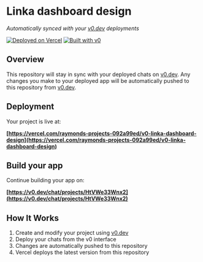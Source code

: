 # Linka dashboard design

*Automatically synced with your [v0.dev](https://v0.dev) deployments*

[![Deployed on Vercel](https://img.shields.io/badge/Deployed%20on-Vercel-black?style=for-the-badge&logo=vercel)](https://vercel.com/raymonds-projects-092a99ed/v0-linka-dashboard-design)
[![Built with v0](https://img.shields.io/badge/Built%20with-v0.dev-black?style=for-the-badge)](https://v0.dev/chat/projects/HtVWe33Wnx2)

## Overview

This repository will stay in sync with your deployed chats on [v0.dev](https://v0.dev).
Any changes you make to your deployed app will be automatically pushed to this repository from [v0.dev](https://v0.dev).

## Deployment

Your project is live at:

**[https://vercel.com/raymonds-projects-092a99ed/v0-linka-dashboard-design](https://vercel.com/raymonds-projects-092a99ed/v0-linka-dashboard-design)**

## Build your app

Continue building your app on:

**[https://v0.dev/chat/projects/HtVWe33Wnx2](https://v0.dev/chat/projects/HtVWe33Wnx2)**

## How It Works

1. Create and modify your project using [v0.dev](https://v0.dev)
2. Deploy your chats from the v0 interface
3. Changes are automatically pushed to this repository
4. Vercel deploys the latest version from this repository
